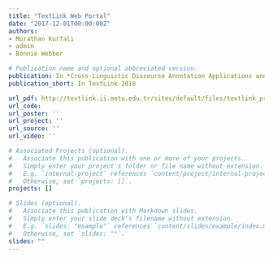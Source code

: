 ```yaml
---
title: "TextLink Web Portal"
date: "2017-12-01T00:00:00Z"
authors:
- Murathan Kurfalı
- admin
- Bonnie Webber

# Publication name and optional abbreviated version.
publication: In *Cross-Linguistic Discourse Annotation Applications and Perspectives Final Action Conference*
publication_short: In TextLink 2018

url_pdf: http://textlink.ii.metu.edu.tr/sites/default/files/textlink_proceedings.pdf#page=77
url_code: 
url_poster: ''
url_project: ''
url_source: ''
url_video: ''

# Associated Projects (optional).
#   Associate this publication with one or more of your projects.
#   Simply enter your project's folder or file name without extension.
#   E.g. `internal-project` references `content/project/internal-project/index.md`.
#   Otherwise, set `projects: []`.
projects: []

# Slides (optional).
#   Associate this publication with Markdown slides.
#   Simply enter your slide deck's filename without extension.
#   E.g. `slides: "example"` references `content/slides/example/index.md`.
#   Otherwise, set `slides: ""`.
slides: ""
---
```

